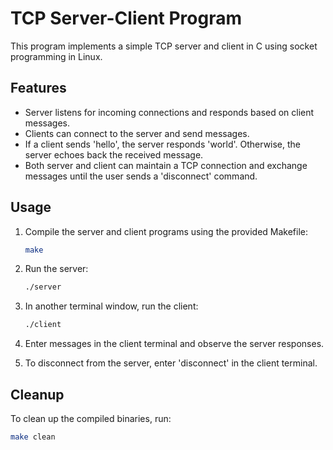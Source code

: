 # TCP Server-Client Program

This program implements a simple TCP server and client in C using socket programming in Linux.

## Features
- Server listens for incoming connections and responds based on client messages.
- Clients can connect to the server and send messages.
- If a client sends 'hello', the server responds 'world'. Otherwise, the server echoes back the received message.
- Both server and client can maintain a TCP connection and exchange messages until the user sends a 'disconnect' command.

## Usage
1. Compile the server and client programs using the provided Makefile:
    ```bash
    make
    ```

2. Run the server:
    ```bash
    ./server
    ```

3. In another terminal window, run the client:
    ```bash
    ./client
    ```

4. Enter messages in the client terminal and observe the server responses.
5. To disconnect from the server, enter 'disconnect' in the client terminal.

## Cleanup
To clean up the compiled binaries, run:
```bash
make clean

